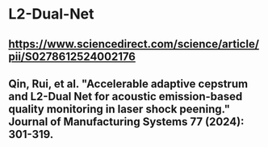 # L2-Dual-Net

## https://www.sciencedirect.com/science/article/pii/S0278612524002176
## Qin, Rui, et al. "Accelerable adaptive cepstrum and L2-Dual Net for acoustic emission-based quality monitoring in laser shock peening." Journal of Manufacturing Systems 77 (2024): 301-319.

